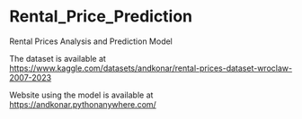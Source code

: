 # Rental_Price_Prediction

Rental Prices Analysis and Prediction Model

The dataset is available at https://www.kaggle.com/datasets/andkonar/rental-prices-dataset-wroclaw-2007-2023

Website using the model is available at https://andkonar.pythonanywhere.com/
